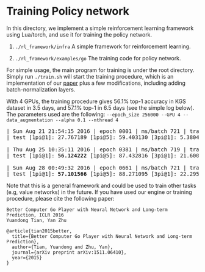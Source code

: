 Training Policy network
=================

In this directory, we implement a simple reinforcement learning framework using Lua/torch, and use
it for training the policy network.

1. `./rl_framework/infra` A simple framework for reinforcement learning.

2. `./rl_framework/examples/go` The training code for policy network.

For simple usage, the main program for training is under the root directory. Simply run `./train.sh`
will start the training procedure, which is an implementation of our [paper](http://arxiv.org/abs/1511.06410) plus a few modifications, including adding batch-normalization layers.

With 4 GPUs, the training procedure gives 56.1% top-1 accuracy in KGS dataset in 3.5 days, and 57.1% top-1 in 6.5 days (see the simple log below). The parameters used are the following: `--epoch_size 256000 --GPU 4 --data_augmentation --alpha 0.1 --nthread 4`

<pre>
| Sun Aug 21 21:54:15 2016 | epoch 0001 | ms/batch 721 | train [1pi@1]: 11.230860 [1pi@5]: 30.617970 [3pi@1]: 3.099219 [3pi@5]: 14.042188 [2pi@5]: 18.935938 [2pi@1]: 4.482813 [policy]: 8.361849
| test [1pi@1]: 27.767189 [1pi@5]: 59.403130 [3pi@1]: 5.380469 [3pi@5]: 24.729689 [2pi@5]: 34.030472 [2pi@1]: 8.382812 [policy]: 6.558414 | saved *

| Thu Aug 25 10:35:11 2016 | epoch 0381 | ms/batch 719 | train [1pi@1]: 56.226566 [1pi@5]: 87.523834 [3pi@1]: 21.542580 [3pi@5]: 51.992970 [2pi@5]: 68.728127 [2pi@1]: 34.199612 [policy]: 3.736506
| test [1pi@1]: <b>56.124222</b> [1pi@5]: 87.432816 [3pi@1]: 21.600000 [3pi@5]: 52.107815 [2pi@5]: 68.922661 [2pi@1]: 34.421875 [policy]: 3.737540  | saved *

| Sun Aug 28 00:49:32 2016 | epoch 0661 | ms/batch 721 | train [1pi@1]: 57.075783 [1pi@5]: 88.215240 [3pi@1]: 22.512892 [3pi@5]: 53.472267 [2pi@5]: 70.093361 [2pi@1]: 35.576565 [policy]: 3.638625
| test [1pi@1]: <b>57.101566</b> [1pi@5]: 88.271095 [3pi@1]: 22.295313 [3pi@5]: 53.226566 [2pi@5]: 70.085938 [2pi@1]: 35.185940 [policy]: 3.646803  | saved
</pre>

Note that this is a general framework and could be used to train other tasks (e.g, value networks) in the future. If you have used our engine or training procedure, please cite the following paper:

```
Better Computer Go Player with Neural Network and Long-term Prediction, ICLR 2016
Yuandong Tian, Yan Zhu

@article{tian2015better,
  title={Better Computer Go Player with Neural Network and Long-term Prediction},
  author={Tian, Yuandong and Zhu, Yan},
  journal={arXiv preprint arXiv:1511.06410},
  year={2015}
}
```



